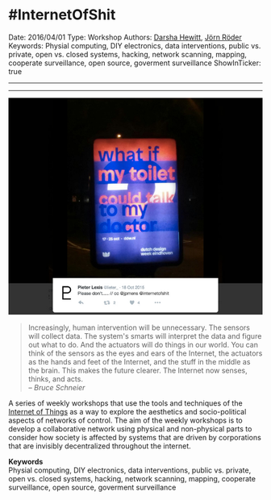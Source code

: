 # #InternetOfShit

Date: 2016/04/01
Type: Workshop
Authors: [Darsha Hewitt](http://darsha.org), [Jörn Röder](http://joernroeder.de)
Keywords: Physial computing, DIY electronics, data interventions, public vs. private, open vs. closed systems, hacking, network scanning, mapping, cooperate surveillance, open source, goverment surveillance
ShowInTicker: true

---
---

![](internet-of-shit.jpg)

> Increasingly, human intervention will be unnecessary. The sensors will collect data. The system's smarts will interpret the data and figure out what to do. And the actuators will do things in our world. You can think of the sensors as the eyes and ears of the Internet, the actuators as the hands and feet of the Internet, and the stuff in the middle as the brain. This makes the future clearer. The Internet now senses, thinks, and acts.  
_– Bruce Schneier_

A series of weekly workshops that use the tools and techniques of the [Internet of Things](https://en.wikipedia.org/wiki/Internet_of_Things) as a way to explore the aesthetics and socio-political aspects of networks of control. The aim of the weekly workshops is to develop a collaborative network using physical and non-physical parts to consider how society is affected by systems that are driven by corporations that are invisibly decentralized throughout the internet.

__Keywords__  
Physial computing, DIY electronics, data interventions, public vs. private, open vs. closed systems, hacking, network scanning, mapping, cooperate surveillance, open source, goverment surveillance